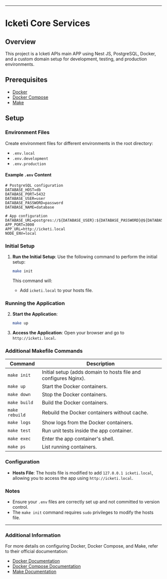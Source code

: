 
---

# Icketi Core Services


## Overview

This project is a Icketi APIs main APP using Nest JS, PostgreSQL, Docker, and a custom domain setup for development, testing, and production environments.

## Prerequisites

- [Docker](https://docs.docker.com/get-docker/)
- [Docker Compose](https://docs.docker.com/compose/install/)
- [Make](https://www.gnu.org/software/make/)

## Setup

### Environment Files

Create environment files for different environments in the root directory:

- `.env.local`
- `.env.development`
- `.env.production`

#### Example `.env` Content

```dotenv
# PostgreSQL configuration
DATABASE_HOST=db
DATABASE_PORT=5432
DATABASE_USER=user
DATABASE_PASSWORD=password
DATABASE_NAME=database

# App configuration
DATABASE_URL=postgres://${DATABASE_USER}:${DATABASE_PASSWORD}@${DATABASE_HOST}:${DATABASE_PORT}/${DATABASE_NAME}
APP_PORT=3000
APP_URL=http://icketi.local
NODE_ENV=local
```

### Initial Setup

1. **Run the Initial Setup**:
   Use the following command to perform the initial setup:

   ```bash
   make init
   ```

   This command will:
   - Add `icketi.local` to your hosts file.

### Running the Application

2. **Start the Application**:

   ```bash
   make up
   ```

3. **Access the Application**:
   Open your browser and go to `http://icketi.local`.

### Additional Makefile Commands

| Command       | Description                                         |
|---------------|-----------------------------------------------------|
| `make init`   | Initial setup (adds domain to hosts file and configures Nginx). |
| `make up`     | Start the Docker containers.                        |
| `make down`   | Stop the Docker containers.                         |
| `make build`  | Build the Docker containers.                        |
| `make rebuild`| Rebuild the Docker containers without cache.        |
| `make logs`   | Show logs from the Docker containers.               |
| `make test`   | Run unit tests inside the app container.            |
| `make exec`   | Enter the app container's shell.                    |
| `make ps`     | List running containers.                            |

### Configuration

- **Hosts File**: The hosts file is modified to add `127.0.0.1 icketi.local`, allowing you to access the app using `http://icketi.local`.

### Notes

- Ensure your `.env` files are correctly set up and not committed to version control.
- The `make init` command requires `sudo` privileges to modify the hosts file.

---

### Additional Information

For more details on configuring Docker, Docker Compose, and Make, refer to their official documentation:

- [Docker Documentation](https://docs.docker.com/)
- [Docker Compose Documentation](https://docs.docker.com/compose/)
- [Make Documentation](https://www.gnu.org/software/make/manual/make.html)
